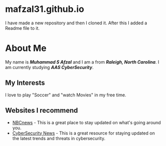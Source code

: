 # mafzal31.github.io
I have made a new repository and then I cloned it. After this I added a Readme file to it.
# About Me
My name is **_Muhammad S Afzal_** and I am a from **_Raleigh, North Carolina_**. I am currently studying **_AAS CyberSecurity_**.
## My Interests
I love to play "Soccer" and "watch Movies" in my free time.
## Websites I recommend
- [NBCnews](https://nbcnews.com) - This is a great place to stay updated on what's going around you. 
- [CyberSecurity News](https://www.cybersecuritynews.com) - This is a great resource for staying updated on the latest trends and threats in cybersecurity.
